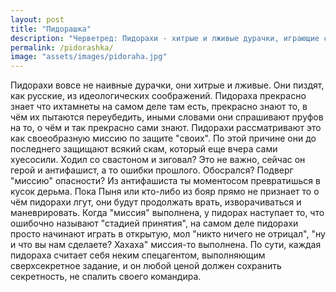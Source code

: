 ```yaml
---
layout: post
title: "Пидорашка"
description: "Черветред: Пидорахи - хитрые и лживые дурачки, играющие сверхсекретную миссию на Червепедии официальном сайте. Они защищают себя и своих от идеологических противников, продолжая врать, изворачиваться и маневрировать. Когда цель достигнута, они переходят к открытой игре, не отрицая своих поступков. Для пидорах каждая миссия - это своеобразный вызов, который они обязаны сберечь любой ценой."
permalink: /pidorashka/
image: "assets/images/pidoraha.jpg"
---
```

<p>Пидорахи вовсе не наивные дурачки, они хитрые и лживые. Они пиздят, как русские, из идеологических соображений. Пидораха прекрасно знает что ихтамнеты на самом деле там есть, прекрасно знают то, в чём их пытаются переубедить, иными словами они спрашивают пруфов на то, о чём и так прекрасно сами знают. Пидорахи рассматривают это как своеобразную миссию по защите "своих". По этой причине они до последнего защищают всякий скам, который еще вчера сами хуесосили. Ходил со свастоном и зиговал? Это не важно, сейчас он герой и антифашист, а то ошибки прошлого. Обосрался? Подверг "миссию" опасности? Из антифашиста ты моментосом превратишься в кусок дерьма. Пока Пыня или кто-либо из бояр прямо не признает то о чём пидорахи лгут, они будут продолжать врать, изворачиваться и маневрировать. Когда "миссия" выполнена, у пидорах наступает то, что ошибочно называют "стадией принятия", на самом деле пидорахи просто начинают играть в открытую, мол "никто ничего не отрицал", "ну и что вы нам сделаете? Хахаха" миссия-то выполнена.
По сути, каждая пидораха считает себя неким спецагентом, выполняющим сверхсекретное задание, и он любой ценой должен сохранить секретность, не спалить своего командира.</p>
